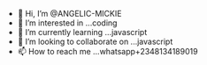 - 👋 Hi, I’m @ANGELIC-MICKIE
- 👀 I’m interested in ...coding
- 🌱 I’m currently learning ...javascript
- 💞️ I’m looking to collaborate on ...javascript
- 📫 How to reach me ...whatsapp+2348134189019

<!---
ANGELIC-MICKIE/ANGELIC-MICKIE is a ✨ special ✨ repository because its `README.md` (this file) appears on your GitHub profile.
You can click the Preview link to take a look at your changes.
--->

